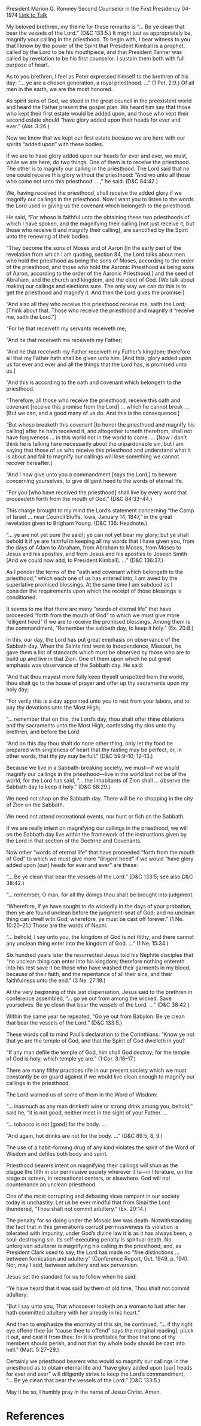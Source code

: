 President Marion G. Romney
Second Counselor in the First Presidency
04-1974
[Link to Talk](https://www.churchofjesuschrist.org/study/general-conference/1974/04/be-ye-clean-that-bear-the-vessels-of-the-lord?lang=eng)

My beloved brethren, my theme for these remarks is “… Be ye clean that bear the vessels of the Lord.” (D&C 133:5.) It might just as appropriately be, magnify your calling in the priesthood. To begin with, I bear witness to you that I know by the power of the Spirit that President Kimball is a prophet, called by the Lord to be his mouthpiece, and that President Tanner was called by revelation to be his first counselor. I sustain them both with full purpose of heart.

As to you brethren, I feel as Peter expressed himself to the brethren of his day: “… ye are a chosen generation, a royal priesthood. …” (1 Pet. 2:9.) Of all men in the earth, we are the most honored.

As spirit sons of God, we stood in the great council in the preexistent world and heard the Father present the gospel plan. We heard him say that those who kept their first estate would be added upon, and those who kept their second estate should “have glory added upon their heads for ever and ever.” (Abr. 3:26.)

Now we know that we kept our first estate because we are here with our spirits “added upon” with these bodies.

If we are to have glory added upon our heads for ever and ever, we must, while we are here, do two things. One of them is to receive the priesthood. The other is to magnify our calling in the priesthood. The Lord said that no one could receive this glory without the priesthood: “And wo unto all those who come not unto this priesthood … ,” he said. (D&C 84:42.)

We, having received the priesthood, shall receive the added glory if we magnify our callings in the priesthood. Now I want you to listen to the words the Lord used in giving us the covenant which belongeth to the priesthood.

He said, “For whoso is faithful unto the obtaining these two priesthoods of which I have spoken, and the magnifying their calling [not just receive it, but those who receive it and magnify their calling], are sanctified by the Spirit unto the renewing of their bodies.

“They become the sons of Moses and of Aaron [In the early part of the revelation from which I am quoting, section 84, the Lord talks about men who hold the priesthood as being the sons of Moses, according to the order of the priesthood, and those who hold the Aaronic Priesthood as being sons of Aaron, according to the order of the Aaronic Priesthood.] and the seed of Abraham, and the church and kingdom, and the elect of God. [We talk about making our callings and elections sure. The only way we can do this is to get the priesthood and magnify it. And then the Lord gives the promise:]

“And also all they who receive this priesthood receive me, saith the Lord; [Think about that. Those who receive the priesthood and magnify it “receive me, saith the Lord.”]

“For he that receiveth my servants receiveth me;

“And he that receiveth me receiveth my Father;

“And he that receiveth my Father receiveth my Father’s kingdom; therefore all that my Father hath shall be given unto him. [And this, glory added upon us for ever and ever and all the things that the Lord has, is promised unto us.]

“And this is according to the oath and covenant which belongeth to the priesthood.

“Therefore, all those who receive the priesthood, receive this oath and covenant [receive this promise from the Lord] … which he cannot break … [But we can, and a good many of us do. And this is the consequence:]

“But whoso breaketh this covenant [to honor the priesthood and magnify his calling] after he hath received it, and altogether turneth therefrom, shall not have forgiveness … in this world nor in the world to come. … [Now I don’t think he is talking here necessarily about the unpardonable sin, but I am saying that those of us who receive this priesthood and understand what it is about and fail to magnify our callings will lose something we cannot recover hereafter.]

“And I now give unto you a commandment [says the Lord,] to beware concerning yourselves, to give diligent heed to the words of eternal life.

“For you [who have received the priesthood] shall live by every word that proceedeth forth from the mouth of God.” (D&C 84:33–44.)

This charge brought to my mind the Lord’s statement concerning “the Camp of Israel … near Council Bluffs, Iowa, January 14, 1847,” in the great revelation given to Brigham Young. (D&C 136: Headnote.)

“… ye are not yet pure [he said]; ye can not yet bear my glory; but ye shall behold it if ye are faithful in keeping all my words that I have given you, from the days of Adam to Abraham, from Abraham to Moses, from Moses to Jesus and his apostles, and from Jesus and his apostles to Joseph Smith [And we could now add, to President Kimball]. …” (D&C 136:37.)

As I ponder the terms of the “oath and covenant which belongeth to the priesthood,” which each one of us has entered into, I am awed by the superlative promised blessings. At the same time I am subdued as I consider the requirements upon which the receipt of those blessings is conditioned.

It seems to me that there are many “words of eternal life” that have proceeded “forth from the mouth of God” to which we must give more “diligent heed” if we are to receive the promised blessings. Among them is the commandment, “Remember the sabbath day, to keep it holy.” (Ex. 20:8.)

In this, our day, the Lord has put great emphasis on observance of the Sabbath day. When the Saints first went to Independence, Missouri, he gave them a list of standards which must be observed by those who are to build up and live in that Zion. One of them upon which he put great emphasis was observance of the Sabbath day. He said:

“And that thou mayest more fully keep thyself unspotted from the world, thou shalt go to the house of prayer and offer up thy sacraments upon my holy day;

“For verily this is a day appointed unto you to rest from your labors, and to pay thy devotions unto the Most High;

“… remember that on this, the Lord’s day, thou shalt offer thine oblations and thy sacraments unto the Most High, confessing thy sins unto thy brethren, and before the Lord.

“And on this day thou shalt do none other thing, only let thy food be prepared with singleness of heart that thy fasting may be perfect, or, in other words, that thy joy may be full.” (D&C 59:9–10, 12–13.)

Because we live in a Sabbath-breaking society, we must—if we would magnify our callings in the priesthood—live in the world but not be of the world, for the Lord has said, “… the inhabitants of Zion shall … observe the Sabbath day to keep it holy.” (D&C 68:29.)

We need not shop on the Sabbath day. There will be no shopping in the city of Zion on the Sabbath.

We need not attend recreational events, nor hunt or fish on the Sabbath.

If we are really intent on magnifying our callings in the priesthood, we will on the Sabbath day live within the framework of the instructions given by the Lord in that section of the Doctrine and Covenants.

Now other “words of eternal life” that have proceeded “forth from the mouth of God” to which we must give more “diligent heed” if we would “have glory added upon [our] heads for ever and ever” are these:

“… Be ye clean that bear the vessels of the Lord.” (D&C 133:5; see also D&C 38:42.)

“… remember, O man, for all thy doings thou shalt be brought into judgment.

“Wherefore, if ye have sought to do wickedly in the days of your probation, then ye are found unclean before the judgment-seat of God; and no unclean thing can dwell with God; wherefore, ye must be cast off forever.” (1 Ne. 10:20–21.) Those are the words of Nephi.

“… behold, I say unto you, the kingdom of God is not filthy, and there cannot any unclean thing enter into the kingdom of God. …” (1 Ne. 15:34.)

Six hundred years later the resurrected Jesus told his Nephite disciples that “no unclean thing can enter into his kingdom; therefore nothing entereth into his rest save it be those who have washed their garments in my blood, because of their faith, and the repentance of all their sins, and their faithfulness unto the end.” (3 Ne. 27:19.)

At the very beginning of this last dispensation, Jesus said to the brethren in conference assembled, “… go ye out from among the wicked. Save yourselves. Be ye clean that bear the vessels of the Lord. …” (D&C 38:42.)

Within the same year he repeated, “Go ye out from Babylon. Be ye clean that bear the vessels of the Lord.” (D&C 133:5.)

These words call to mind Paul’s declaration to the Corinthians: “Know ye not that ye are the temple of God, and that the Spirit of God dwelleth in you?

“If any man defile the temple of God, him shall God destroy; for the temple of God is holy, which temple ye are.” (1 Cor. 3:16–17.)

There are many filthy practices rife in our present society which we must constantly be on guard against if we would live clean enough to magnify our callings in the priesthood.

The Lord warned us of some of them in the Word of Wisdom:

“… inasmuch as any man drinketh wine or strong drink among you, behold,” said he, “it is not good, neither meet in the sight of your Father. …

“… tobacco is not [good] for the body. …

“And again, hot drinks are not for the body. …” (D&C 89:5, 8, 9.)

The use of a habit-forming drug of any kind violates the spirit of the Word of Wisdom and defiles both body and spirit.

Priesthood bearers intent on magnifying their callings will shun as the plague the filth in our permissive society wherever it is—in literature, on the stage or screen, in recreational centers, or elsewhere. God will not countenance an unclean priesthood.

One of the most corrupting and debasing vices rampant in our society today is unchastity. Let us be ever mindful that from Sinai the Lord thundered, “Thou shalt not commit adultery.” (Ex. 20:14.)

The penalty for so doing under the Mosaic law was death. Notwithstanding the fact that in this generation’s corrupt permissiveness its violation is tolerated with impunity, under God’s divine law it is as it has always been, a soul-destroying sin. Its self-executing penalty is spiritual death. No unforgiven adulterer is magnifying his calling in the priesthood; and, as President Clark used to say, the Lord has made no “fine distinctions … between fornication and adultery” (Conference Report, Oct. 1949, p. 194). Nor, may I add, between adultery and sex perversion.

Jesus set the standard for us to follow when he said:

“Ye have heard that it was said by them of old time, Thou shalt not commit adultery:

“But I say unto you, That whosoever looketh on a woman to lust after her hath committed adultery with her already in his heart.”

And then to emphasize the enormity of this sin, he continued, “… if thy right eye offend thee [or “cause thee to offend” says the marginal reading], pluck it out, and cast it from thee: for it is profitable for thee that one of thy members should perish, and not that thy whole body should be cast into hell.” (Matt. 5:27–29.)

Certainly we priesthood bearers who would so magnify our callings in the priesthood as to obtain eternal life and “have glory added upon [our] heads for ever and ever” will diligently strive to keep the Lord’s commandment, “… Be ye clean that bear the vessels of the Lord.” (D&C 133:5.)

May it be so, I humbly pray in the name of Jesus Christ. Amen.

# References
